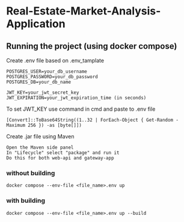 # Real-Estate-Market-Analysis-Application

## Running the project (using docker compose)

Create .env file based on .env_tamplate
```
POSTGRES_USER=your_db_username
POSTGRES_PASSWORD=your_db_password
POSTGRES_DB=your_db_name

JWT_KEY=your_jwt_secret_key
JWT_EXPIRATION=your_jwt_expiration_time (in seconds)
```

To set JWT_KEY use command in cmd and paste to .env file
```
[Convert]::ToBase64String((1..32 | ForEach-Object { Get-Random -Maximum 256 }) -as [byte[]])
```

Create .jar file using Maven
```
Open the Maven side panel
In "Lifecycle" select "package" and run it
Do this for both web-api and gateway-app
```

### without building
```
docker compose --env-file <file_name>.env up
```

### with building
```
docker compose --env-file <file_name>.env up --build
```